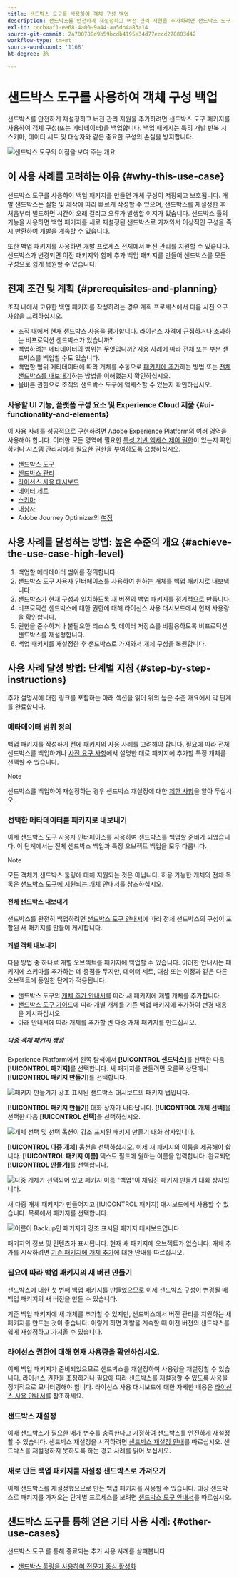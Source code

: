 ```yaml
---
title: 샌드박스 도구를 사용하여 객체 구성 백업
description: 샌드박스를 안전하게 재설정하고 버전 관리 지원을 추가하려면 샌드박스 도구 패키지를 사용하여 객체 구성(또는 메타데이터)을 백업합니다. 백업 패키지는 특히 개발 반복 시 스키마, 데이터 세트 및 대상자와 같은 중요한 구성의 손실을 방지합니다.
exl-id: cccbaaf1-ee68-4a00-9a44-aa5db4a83a14
source-git-commit: 2a700788d9b59bcdb4195e34d77eccd278803d42
workflow-type: tm+mt
source-wordcount: '1168'
ht-degree: 3%

---
```


# 샌드박스 도구를 사용하여 객체 구성 백업

샌드박스를 안전하게 재설정하고 버전 관리 지원을 추가하려면 샌드박스 도구 패키지를 사용하여 객체 구성(또는 메타데이터)을 백업합니다. 백업 패키지는 특히 개발 반복 시 스키마, 데이터 세트 및 대상자와 같은 중요한 구성의 손실을 방지합니다.

![샌드박스 도구의 이점을 보여 주는 개요](../images/use-cases/tooling-overview.png)

## 이 사용 사례를 고려하는 이유 {#why-this-use-case}

샌드박스 도구를 사용하여 백업 패키지를 만들면 개체 구성이 저장되고 보호됩니다. 개발 샌드박스는 실험 및 제작에 따라 빠르게 작성할 수 있으며, 샌드박스를 재설정한 후 처음부터 빌드하면 시간이 오래 걸리고 오류가 발생할 여지가 있습니다. 샌드박스 툴의 기능을 사용하면 백업 패키지를 새로 재설정된 샌드박스로 가져와서 이상적인 구성을 즉시 반환하여 개발을 계속할 수 있습니다.

또한 백업 패키지를 사용하면 개발 프로세스 전체에서 버전 관리를 지원할 수 있습니다. 샌드박스가 변경되면 이전 패키지와 함께 추가 백업 패키지를 만들어 샌드박스를 모든 구성으로 쉽게 복원할 수 있습니다.

## 전제 조건 및 계획 {#prerequisites-and-planning}

조직 내에서 고유한 백업 패키지를 작성하려는 경우 계획 프로세스에서 다음 사전 요구 사항을 고려하십시오.

- 조직 내에서 현재 샌드박스 사용을 평가합니다. 라이선스 자격에 근접하거나 초과하는 비프로덕션 샌드박스가 있습니까?
- 백업하려는 메타데이터의 범위는 무엇입니까? 사용 사례에 따라 전체 또는 부분 샌드박스를 백업할 수도 있습니다.
- 백업할 범위 메타데이터에 따라 개체를 수동으로 [패키지에 추가](../ui/sandbox-tooling.md#add-object-to-a-new-package)하는 방법 또는 [전체 샌드박스를 내보내기](../ui/sandbox-tooling.md#export-an-entire-sandbox)하는 방법을 이해했는지 확인하십시오.
- 올바른 권한으로 조직의 샌드박스 도구에 액세스할 수 있는지 확인하십시오.

### 사용할 UI 기능, 플랫폼 구성 요소 및 Experience Cloud 제품 {#ui-functionality-and-elements}

이 사용 사례를 성공적으로 구현하려면 Adobe Experience Platform의 여러 영역을 사용해야 합니다. 이러한 모든 영역에 필요한 [특성 기반 액세스 제어 권한](../../access-control/abac/overview.md)이 있는지 확인하거나 시스템 관리자에게 필요한 권한을 부여하도록 요청하십시오.

- [샌드박스 도구](../ui/sandbox-tooling.md)
- [샌드박스 관리](../ui/user-guide.md)
- [라이선스 사용 대시보드](../../landing/license-usage-and-guardrails/license-usage-dashboard.md)
- [데이터 세트](../../catalog/datasets/overview.md)
- [스키마](../../xdm//home.md)
- [대상자](../../segmentation/home.md)
- Adobe Journey Optimizer의 [여정](https://experienceleague.adobe.com/en/docs/journey-optimizer/using/orchestrate-journeys/journey)

## 사용 사례를 달성하는 방법: 높은 수준의 개요 {#achieve-the-use-case-high-level}

1. 백업할 메타데이터 범위를 정의합니다.
2. 샌드박스 도구 사용자 인터페이스를 사용하여 원하는 개체를 백업 패키지로 내보냅니다.
3. 샌드박스가 현재 구성과 일치하도록 새 버전의 백업 패키지를 정기적으로 만듭니다.
4. 비프로덕션 샌드박스에 대한 권한에 대해 라이선스 사용 대시보드에서 현재 사용량을 확인합니다.
5. 권한을 준수하거나 불필요한 리소스 및 데이터 저장소를 비활용하도록 비프로덕션 샌드박스를 재설정합니다.
6. 백업 패키지를 재설정한 후 샌드박스로 가져와서 개체 구성을 복원합니다.

## 사용 사례 달성 방법: 단계별 지침 {#step-by-step-instructions}

추가 설명서에 대한 링크를 포함하는 아래 섹션을 읽어 위의 높은 수준 개요에서 각 단계를 완료합니다.

### 메타데이터 범위 정의

백업 패키지를 작성하기 전에 패키지의 사용 사례를 고려해야 합니다. 필요에 따라 전체 샌드박스를 백업하거나 [사전 요구 사항](#prerequisites-and-planning)에서 설명한 대로 패키지에 추가할 특정 개체를 선택할 수 있습니다.

>[!NOTE]
>
> 샌드박스를 백업하여 재설정하는 경우 샌드박스 재설정에 대한 [제한 사항](../ui/user-guide.md#reset-a-sandbox)을 알아 두십시오.

### 선택한 메타데이터를 패키지로 내보내기

이제 샌드박스 도구 사용자 인터페이스를 사용하여 샌드박스를 백업할 준비가 되었습니다. 이 단계에서는 전체 샌드박스 백업과 특정 오브젝트 백업을 모두 다룹니다.

>[!NOTE]
>
> 모든 객체가 샌드박스 툴링에 대해 지원되는 것은 아닙니다. 허용 가능한 개체의 전체 목록은 [샌드박스 도구에 지원되는 개체](../ui/sandbox-tooling.md#objects-supported-for-sandbox-tooling) 안내서를 참조하십시오.

#### 전체 샌드박스 내보내기

샌드박스를 완전히 백업하려면 [샌드박스 도구 안내서](../ui/sandbox-tooling.md#export-an-entire-sandbox)에 따라 전체 샌드박스의 구성이 포함된 새 패키지를 만들어 게시합니다.

#### 개별 객체 내보내기

다음 방법 중 하나로 개별 오브젝트를 패키지에 백업할 수 있습니다. 이러한 안내서는 패키지에 스키마를 추가하는 데 중점을 두지만, 데이터 세트, 대상 또는 여정과 같은 다른 오브젝트에 동일한 단계가 적용됩니다.

- 샌드박스 도구의 [개체 추가 안내서](../ui/sandbox-tooling.md#add-object-to-a-new-package)를 따라 새 패키지에 개별 개체를 추가합니다.
- [샌드박스 도구 가이드](../ui/sandbox-tooling.md#add-an-object-to-an-existing-package-and-publish)에 따라 개별 개체를 기존 백업 패키지에 추가하여 변경 내용을 게시하십시오.
- 아래 안내서에 따라 개체를 추가할 빈 다중 개체 패키지를 만드십시오.

##### 다중 객체 패키지 생성

Experience Platform에서 왼쪽 탐색에서 **[!UICONTROL 샌드박스]**&#x200B;를 선택한 다음 **[!UICONTROL 패키지]**&#x200B;를 선택합니다. 새 패키지를 만들려면 오른쪽 상단에서 **[!UICONTROL 패키지 만들기]**&#x200B;를 선택합니다.

![패키지 만들기가 강조 표시된 샌드박스 대시보드의 패키지 탭입니다.](../images/use-cases/create-package.png)

**[!UICONTROL 패키지 만들기]** 대화 상자가 나타납니다. **[!UICONTROL 개체 선택]**&#x200B;을 선택한 다음 **[!UICONTROL 선택]**&#x200B;을 선택하십시오.

![개체 선택 및 선택 옵션이 강조 표시된 패키지 만들기 대화 상자입니다.](../images/use-cases/create-package-select-objects.png)

**[!UICONTROL 다중 개체]** 옵션을 선택하십시오. 이제 새 패키지의 이름을 제공해야 합니다. **[!UICONTROL 패키지 이름]** 텍스트 필드에 원하는 이름을 입력합니다. 완료되면 **[!UICONTROL 만들기]**&#x200B;를 선택합니다.

![다중 개체가 선택되어 있고 패키지 이름 &quot;백업&quot;이 채워진 패키지 만들기 대화 상자입니다.](../images/use-cases/name-multi-object.png)

새 다중 개체 패키지가 만들어지고 [!UICONTROL 패키지] 대시보드에서 사용할 수 있습니다. 목록에서 패키지를 선택합니다.

![이름이 Backup인 패키지가 강조 표시된 패키지 대시보드입니다.](../images/use-cases/package-created.png)

패키지의 정보 및 컨텐츠가 표시됩니다. 현재 새 패키지에 오브젝트가 없습니다. 개체 추가를 시작하려면 [기존 패키지에 개체 추가](../ui/sandbox-tooling.md#add-object-to-a-new-package)에 대한 안내를 따르십시오.

### 필요에 따라 백업 패키지의 새 버전 만들기

샌드박스에 대한 첫 번째 백업 패키지를 만들었으므로 이제 샌드박스 구성이 변경될 때 백업 패키지의 새 버전을 만들 수 있습니다.

기존 백업 패키지에 새 개체를 추가할 수 있지만, 샌드박스에서 버전 관리를 지원하는 새 패키지를 만드는 것이 좋습니다. 이렇게 하면 개발을 계속할 때 이전 버전의 샌드박스를 쉽게 재설정하고 가져올 수 있습니다.

### 라이선스 권한에 대해 현재 사용량을 확인하십시오.

이제 백업 패키지가 준비되었으므로 샌드박스를 재설정하여 사용량을 재설정할 수 있습니다. 라이선스 권한을 조정하거나 필요에 따라 샌드박스를 재설정할 수 있도록 사용을 정기적으로 모니터링해야 합니다. 라이선스 사용 대시보드에 대한 자세한 내용은 [라이선스 사용 안내서](../../dashboards/guides/license-usage.md)를 참조하세요.

### 샌드박스 재설정

이때 샌드박스가 필요한 매개 변수를 충족한다고 가정하여 샌드박스를 안전하게 재설정할 수 있습니다. 샌드박스 재설정을 시작하려면 [샌드박스 재설정 안내](../ui/user-guide.md#reset-a-sandbox)를 따르십시오. 샌드박스를 재설정하지 못하도록 하는 경고 사례를 읽어 보십시오.

### 새로 만든 백업 패키지를 재설정 샌드박스로 가져오기

이제 샌드박스를 재설정했으므로 만든 백업 패키지를 사용할 수 있습니다. 대상 샌드박스로 패키지를 가져오는 단계별 프로세스를 보려면 [샌드박스 도구 안내서](../ui/sandbox-tooling.md#import-a-package-to-a-target-sandbox)를 따르십시오.

## 샌드박스 도구를 통해 얻은 기타 사용 사례: {#other-use-cases}

샌드박스 도구 를 통해 종료되는 추가 사용 사례를 살펴봅니다.

- [샌드박스 툴링을 사용하여 전문가 중심 활성화](./center-of-excellence.md)
